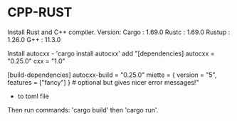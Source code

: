 # CPP-RUST
Install Rust and C++ compiler.
Version:
 Cargo : 1.69.0
 Rustc : 1.69.0
 Rustup : 1.26.0
 G++ : 11.3.0

Install autocxx - 'cargo install autocxx'
add "[dependencies]
autocxx = "0.25.0"
cxx = "1.0"

[build-dependencies]
autocxx-build = "0.25.0"
miette = { version = "5", features = ["fancy"] } # optional but gives nicer error messages!"
   - to toml file

Then run commands: 'cargo build' then 'cargo run'.
